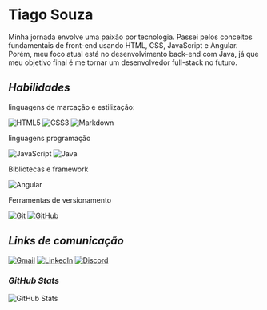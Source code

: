 # **Tiago Souza**
Minha jornada envolve uma paixão por tecnologia. Passei pelos conceitos fundamentais de front-end usando HTML, CSS, JavaScript e Angular. Porém, meu foco atual está no desenvolvimento back-end com Java, já que meu objetivo final é me tornar um desenvolvedor full-stack no futuro.

## *Habilidades*

 linguagens de marcação e estilização:

![HTML5](https://img.shields.io/badge/HTML-000?style=for-the-badge&logo=html5&logoColor=30A3DC) ![CSS3](https://img.shields.io/badge/CSS3-000?style=for-the-badge&logo=css3&logoColor=E94D5F) ![Markdown](https://img.shields.io/badge/Markdown-000?style=for-the-badge&logo=markdown)


linguagens programação 

![JavaScript](https://img.shields.io/badge/JavaScript-000?style=for-the-badge&logo=javascript&logoColor=30A3DC) ![Java](https://img.shields.io/badge/Java-000?style=for-the-badge&logo=java)


Bibliotecas e framework 

![Angular](https://img.shields.io/badge/Angular-000?style=for-the-badge&logo=angular&logoColor=C3002F)


 Ferramentas de versionamento  

[![Git](https://img.shields.io/badge/Git-000?style=for-the-badge&logo=git&logoColor=E94D5F)](https://git-scm.com/doc) [![GitHub](https://img.shields.io/badge/GitHub-000?style=for-the-badge&logo=github&logoColor=30A3DC)](https://docs.github.com/)


## *Links de comunicação*

[![Gmail](https://img.shields.io/badge/Gmail-000?style=for-the-badge&logo=Gmail)](mailto:tiago0214@gmail.com)
[![LinkedIn](https://img.shields.io/badge/LinkedIn-000?style=for-the-badge&logo=LinkedIn)](https://linkedin.com/in/tiago-souza-ba234b11a)
[![Discord](https://img.shields.io/badge/Discord-000?style=for-the-badge&logo=discord)](https://discordapp.com/users/327618059642732544)

### *GitHub Stats*
![GitHub Stats](https://github-readme-stats.vercel.app/api?username=tiago0214&theme=transparent&bg_color=000&border_color=30A3DC&show_icons=true&icon_color=30A3DC&title_color=E94D5F&text_color=FFF&hide_title=true&hide=stars)
